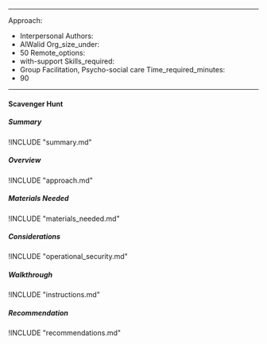 
---
Approach:
- Interpersonal
Authors:
- AlWalid
Org_size_under:
- 50
Remote_options:
- with-support
Skills_required:
- Group Facilitation, Psycho-social care
Time_required_minutes:
- 90

---

#### Scavenger Hunt

##### Summary
!INCLUDE "summary.md"

##### Overview
!INCLUDE "approach.md"

##### Materials Needed
!INCLUDE "materials_needed.md"

##### Considerations
!INCLUDE "operational_security.md"

##### Walkthrough
!INCLUDE "instructions.md"

##### Recommendation
!INCLUDE "recommendations.md"
